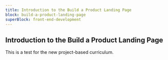 ```yaml
---
title: Introduction to the Build a Product Landing Page
block: build-a-product-landing-page
superBlock: front-end-development
---
```


## Introduction to the Build a Product Landing Page

This is a test for the new project-based curriculum.
